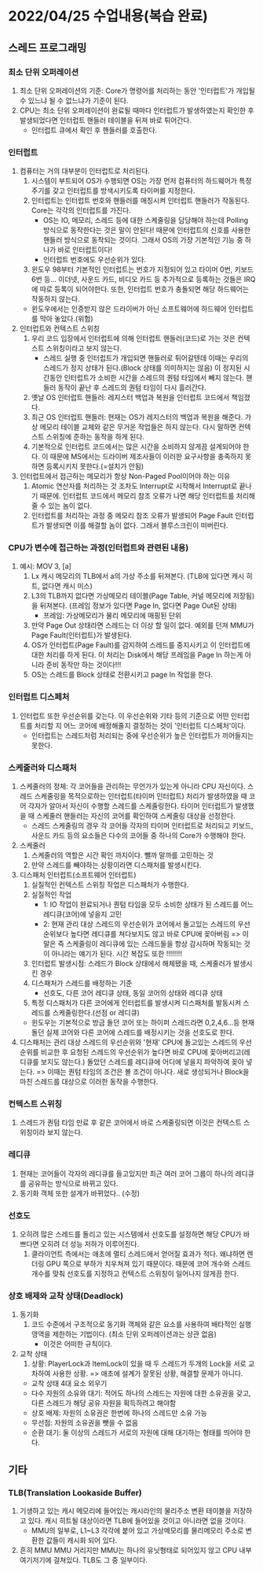 # 2022/04/25 수업내용(복습 완료)
## 스레드 프로그래밍
### 최소 단위 오퍼레이션
1. 최소 단위 오퍼레이션의 기준: Core가 명령어를 처리하는 동안 '인터럽트'가 개입될 수 있느냐 될 수 없느냐가 기준이 된다.
2. CPU는 최소 단위 오퍼레이션이 완료될 때마다 인터럽트가 발생하였는지 확인한 후 발생되었다면 인터럽트 핸들러 테이블을 뒤져 바로 튀어간다.
    * 인터럽트 큐에서 확인 후 핸들러를 호출한다.

### 인터럽트
1. 컴퓨터는 거의 대부분이 인터럽트로 처리된다.
    1) 시스템이 부트되어 OS가 수행되면 OS는 가장 먼저 컴퓨터의 하드웨어가 특정 주기를 갖고 인터럽트를 방색시키도록 타이머를 지정한다.
    2) 인터럽트는 인터럽트 번호와 핸들러를 매칭시켜 인터럽트 핸들러가 작동된다. Core는 각각의 인터럽트를 가진다.
        * OS는 IO, 메모리, 스레드 등에 대한 스케줄링을 담당해야 하는데 Polling 방식으로 동작한다는 것은 말이 안된다! 때문에 인터럽트의 신호를 사용한 핸들러 방식으로 동작되는 것이다. 그래서 OS의 가장 기본적인 기능 중 하나가 바로 인터럽트이다!
        * 인터럽트 번호에도 우선순위가 있다.
    3) 윈도우 98부터 기본적인 인터럽트는 번호가 지정되어 있고 타이머 0번, 키보드 6번 등... 이더넷, 사운드 카드, 비디오 카드 등 추가적으로 등록하는 것들은 IRQ에 따로 등록이 되어야한다. 또한, 인터럽트 번호가 충돌되면 해당 하드웨어는 작동하지 않는다.
    * 윈도우에서는 인증받지 않은 드라이버가 아닌 소프트웨어에 하드웨어 인터럽트를 막아 놓았다.(위험)
2. 인터럽트와 컨텍스트 스위칭
    1) 우리 코드 입장에서 인터럽트에 의해 인터럽트 핸들러(코드)로 가는 것은 컨텍스트 스위칭이라고 보지 않는다.
        * 스레드 실행 중 인터럽트가 개입되면 핸들러로 튀어갈텐데 이때는 우리의 스레드가 정지 상태가 된다.(Block 상태를 의미하지는 않음) 이 정지된 시간동안 인터럽트가 소비한 시간을 스레드의 퀀텀 타임에서 빼지 않는다. 핸들러 동작이 끝난 후 스레드의 퀀텀 타임이 다시 흘러간다.
    2) 옛날 OS 인터럽트 핸들러: 레지스터 백업과 복원을 인터럽트 코드에서 책임졌다.
    3) 최근 OS 인터럽트 핸들러: 현재는 OS가 레지스터의 백업과 복원을 해준다. 가상 메모리 테이블 교체와 같은 무거운 작업들은 하지 않는다. 다시 말하면 컨텍스트 스위칭에 준하는 동작을 하게 된다.
    4) 기본적으로 인터럽트 코드에서는 많은 시간을 소비하지 않게끔 설계되어야 한다. 이 때문에 MS에서는 드라이버 제조사들이 이러한 요구사항을 충족하지 못하면 등록시키지 못한다.(=설치가 안됨)
3. 인터럽트에서 접근하는 메모리가 항상 Non-Paged Pool이어야 하는 이유
    1) Atomic 연산자를 처리하는 것 조차도 Interrupt로 시작해서 Interrupt로 끝나기 때문에. 인터럽트 코드에서 메모리 참조 오류가 나면 해당 인터럽트를 처리해줄 수 있는 놈이 없다.
    2) 인터럽트를 처리하는 과정 중 메모리 참조 오류가 발생되어 Page Fault 인터럽트가 발생되면 이를 해결할 놈이 없다. 그래서 블루스크린이 떠버린다.

### CPU가 변수에 접근하는 과정(인터럽트와 관련된 내용)
1. 예시: MOV 3, [a]
    1) Lx 캐시 메모리의 TLB에서 a의 가상 주소를 뒤져본다. (TLB에 있다면 캐시 히트, 없다면 캐시 미스)
    2) L3의 TLB까지 없다면 가상메모리 테이블(Page Table, 커널 메모리에 저장됨)을 뒤져본다. (프레임 정보가 있다면 Page In, 없다면 Page Out된 상태)
        * 프레임: 가상메모리가 물리 메모리에 매핑된 단위
    3) 만약 Page Out 상태라면 스레드는 더 이상 할 일이 없다. 예외를 던져 MMU가 Page Fault(인터럽트)가 발생된다.
    4) OS가 인터럽트(Page Fault)를 감지하여 스레드를 중지시키고 이 인터럽트에 대한 처리를 하게 된다. 이 처리는 Disk에서 해당 프레임을 Page In 하는게 아니라 준비 동작만 하는 것이다!!!
    5) OS는 스레드를 Block 상태로 전환시키고 page In 작업을 한다.

### 인터럽트 디스페처
1. 인터럽트 또한 우선순위를 갖는다. 이 우선순위와 기타 등의 기준으로 어떤 인터럽트를 처리할 지 어느 코어에 배정해줄지 결정하는 것이 '인터럽트 디스페처'이다.
    * 인터럽트는 스레드처럼 처리되는 중에 우선순위가 높은 인터럽트가 끼어들지는 못한다.

### 스케줄러와 디스패처
1. 스케줄러의 정체: 각 코어들을 관리하는 무언가가 있는게 아니라 CPU 자신이다. 스레드 스케줄링을 목적으로하는 인터럽트(타이머 인터럽트) 처리가 발생하였을 때 코어 각자가 알아서 자신이 수행할 스레드를 스케줄링한다. 타이머 인터럽트가 발생했을 때 스케줄러 핸들러는 자신의 코어를 확인하여 스케줄링 대상을 선정한다.
    * 스레드 스케줄링의 경우 각 코어들 각자의 타이머 인터럽트로 처리되고 키보드, 사운드 카드 등의 요소들은 다수의 코어들 중 하나의 Core가 수행해야 한다. 
2. 스케줄러
    1) 스케줄러의 역할은 시간 확인 까지이다. 뺄까 말까를 고민하는 것
    2) 만약 스레드를 빼야하는 상황이라면 디스패처를 발생시킨다.
3. 디스패처 인터럽트(소프트웨어 인터럽트)
    1) 실질적인 컨텍스트 스위칭 작업은 디스패처가 수행한다.
    2) 실질적인 작업
        * 1: IO 작업이 완료되거나 퀀텀 타임을 모두 소비한 상태가 된 스레드를 어느 레디큐(코어)에 넣을지 고민
        * 2: 현재 관리 대상 스레드의 우선순위가 코어에서 돌고있는 스레드의 우선순위보다 높다면 레디큐를 쳐다보지도 않고 바로 CPU에 꽂아버림 => 이 말은 즉 스케줄링이 레디큐에 있는 스레드들을 항상 감시하며 작동되는 것이 아니라는 얘기가 된다. 시간 복잡도 또한 !!!!!!!!
    3) 인터럽트 발생시점: 스레드가 Block 상태에서 해체됐을 때, 스케줄러가 발생시킨 경우
    4) 디스패처가 스레드를 배정하는 기준
        * 선호도, 다른 코어 레디큐 상태, 동일 코어의 상태와 레디큐 상태
    5) 특정 디스패처가 다른 코어에게 인터럽트를 발생시켜 디스패처를 발동시켜 스레드를 스케줄링한다.(선점 or 레디큐)
    * 윈도우는 기본적으로 방금 돌던 코어 또는 하이퍼 스레드라면 0,2,4,6...등 현재 돌던 실제 코어와 다른 코어에 스레드를 배정시키는 것을 선호도로 한다.
4. 디스패처는 관리 대상 스레드의 우선순위와 '현재' CPU에 돌고있는 스레드의 우선순위를 비교한 후 요청된 스레드의 우선순위가 높다면 바로 CPU에 꽂아버리고(레디큐를 보지도 않는다.) 돌았던 스레드를 레디큐에 어디에 넣을지 파악하여 꽂아 넣는다. => 이때는 퀀텀 타임의 조건은 볼 조건이 아니다. 새로 생성되거나 Block을 마친 스레드를 대상으로 이러한 동작을 수행한다.

### 컨텍스트 스위칭
1. 스레드가 퀀텀 타임 만료 후 같은 코어에서 바로 스케줄링되면 이것은 컨텍스트 스위칭이라 보지 않는다.

### 레디큐
1. 현재는 코어들이 각자의 레디큐를 들고있지만 최근 여러 코어 그룹이 하나의 레디큐를 공유하는 방식으로 바뀌고 있다.
2. 동기화 객체 또한 설계가 바뀌었다.. (수정)

### 선호도
1. 오히려 많은 스레드를 돌리고 있는 시스템에서 선호도를 설정하면 해당 CPU가 바쁘다면 오히려 더 성능 저하가 이루어진다.
    1) 클라이언트 측에서는 애초에 멀티 스레드에서 얻어질 효과가 적다. 왜냐하면 렌더링 GPU 쪽으로 부하가 치우쳐져 있기 때문이다. 때문에 코어 개수와 스레드 개수를 맞춰 선호도를 지정하고 컨텍스트 스위칭이 일어나지 않게끔 한다.

### 상호 배제와 교착 상태(Deadlock)
1. 동기화
    1) 코드 수준에서 구조적으로 동기화 객체와 같은 요소를 사용하여 배타적인 실행 영역을 제한하는 기법이다. (최소 단위 오퍼레이션과는 상관 없음)
        * 이것은 어떠한 규칙이다.
2. 교착 상태
    1) 상황: PlayerLock과 ItemLock이 있을 때 두 스레드가 두개의 Lock을 서로 교차하여 사용한 상황. => 애초에 설계가 잘못된 상황, 해결할 문제가 아니다.
    * 교착 상태 4대 요소 외우기
    * 다수 자원의 소유와 대기: 적어도 하나의 스레드는 자원에 대한 소유권을 갖고, 다른 스레드가 해당 공유 자원을 획득하려고 해야함
    * 상호 배제: 자원의 소유권은 한번에 하나의 스레드만 소유 가능
    * 무선점: 자원의 소유권을 뺏을 수 없음
    * 순환 대기: 둘 이상의 스레드가 서로의 자원에 대해 대기하는 형태를 띄어야 한다.

## 기타
### TLB(Translation Lookaside Buffer)
1. 기생하고 있는 캐시 메모리에 들어있는 캐시라인의 물리주소 변환 테이블을 저장하고 있다. 캐시 히트될 대상이라면 TLB에 들어있을 것이고 아니라면 없을 것이다.
    * MMU의 일부로, L1~L3 각각에 붙어 있고 가상메모리를 물리메모리 주소로 변환한 값들이 캐시화 되어 있다.
2. 흔히 MMU MMU 거리지만 MMU는 하나의 유닛형태로 되어있지 않고 CPU 내부 여기저기에 걸쳐있다. TLB도 그 중 일부이다.
